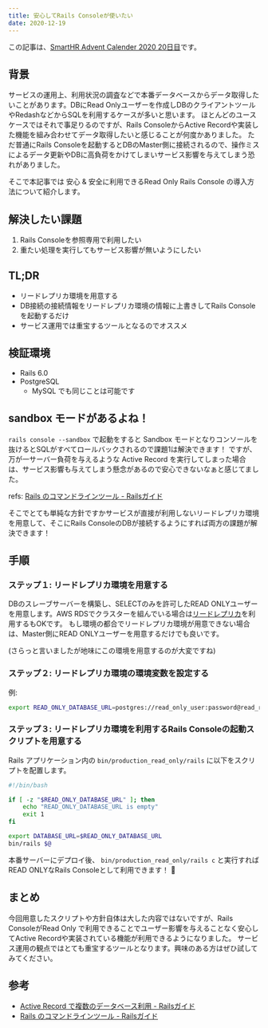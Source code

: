 ```yaml
---
title: 安心してRails Consoleが使いたい
date: 2020-12-19
---
```


この記事は、[SmartHR Advent Calender 2020 20日目](http://tolarian-academy.net/create-new-rails-react-app-pt1/)です。

## 背景

サービスの運用上、利用状況の調査などで本番データベースからデータ取得したいことがあります。DBにRead Onlyユーザーを作成しDBのクライアントツールやRedashなどからSQLを利用するケースが多いと思います。
ほとんどのユースケースではそれで事足りるのですが、Rails ConsoleからActive Recordや実装した機能を組み合わせてデータ取得したいと感じることが何度かありました。
ただ普通にRails Consoleを起動するとDBのMaster側に接続されるので、操作ミスによるデータ更新やDBに高負荷をかけてしまいサービス影響を与えてしまう恐れがありました。

そこで本記事では 安心 & 安全に利用できるRead Only Rails Console の導入方法について紹介します。

## 解決したい課題
1. Rails Consoleを参照専用で利用したい
2. 重たい処理を実行してもサービス影響が無いようにしたい

## TL;DR
- リードレプリカ環境を用意する
- DB接続の接続情報をリードレプリカ環境の情報に上書きしてRails Consoleを起動するだけ
- サービス運用では重宝するツールとなるのでオススメ

## 検証環境

- Rails 6.0
- PostgreSQL
    - MySQL でも同じことは可能です

## sandbox モードがあるよね！

`rails console --sandbox` で起動をすると Sandbox モードとなりコンソールを抜けるとSQLがすべてロールバックされるので課題1は解決できます！
ですが、万が一サーバー負荷を与えるような Active Record を実行してしまった場合は、サービス影響も与えてしまう懸念があるので安心できないなぁと感じてました。

refs: [Rails のコマンドラインツール \- Railsガイド](https://railsguides.jp/command_line.html#rails-console)

そこでとても単純な方針ですかサービスが直接が利用しないリードレプリカ環境を用意して、そこにRails ConsoleのDBが接続するようにすれば両方の課題が解決できます！

## 手順

### ステップ１: リードレプリカ環境を用意する
DBのスレーブサーバーを構築し、SELECTのみを許可したREAD ONLYユーザーを用意します。AWS RDSでクラスターを組んでいる場合は[リードレプリカ](http://e-words.jp/w/%E3%83%AA%E3%83%BC%E3%83%89%E3%83%AC%E3%83%97%E3%83%AA%E3%82%AB.html)を利用するもOKです。
もし環境の都合でリードレプリカ環境が用意できない場合は、Master側にREAD ONLYユーザーを用意するだけでも良いです。

(さらっと言いましたが地味にこの環境を用意するのが大変ですね)

### ステップ２: リードレプリカ環境の環境変数を設定する

例: 

```bash
export READ_ONLY_DATABASE_URL=postgres://read_only_user:password@read_replica_host:5432/database
```

### ステップ３: リードレプリカ環境を利用するRails Consoleの起動スクリプトを用意する

Rails アプリケーション内の `bin/production_read_only/rails` に以下をスクリプトを配置します。

```bash
#!/bin/bash

if [ -z "$READ_ONLY_DATABASE_URL" ]; then
    echo "READ_ONLY_DATABASE_URL is empty"
    exit 1
fi

export DATABASE_URL=$READ_ONLY_DATABASE_URL
bin/rails $@
```

本番サーバーにデプロイ後、 `bin/production_read_only/rails c` と実行すればREAD ONLYなRails Consoleとして利用できます！ 🎉

## まとめ

今回用意したスクリプトや方針自体は大した内容ではないですが、Rails ConsoleがRead Only で利用できることでユーザー影響を与えることなく安心してActive Recordや実装されている機能が利用できるようになりました。
サービス運用の観点ではとても重宝するツールとなります。興味のある方はぜひ試してみてください。

## 参考

- [Active Record で複数のデータベース利用 - Railsガイド](https://railsguides.jp/active_record_multiple_databases.html)
- [Rails のコマンドラインツール \- Railsガイド](https://railsguides.jp/command_line.html#rails-console)

